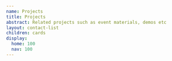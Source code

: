 ```yaml
---
name: Projects
title: Projects
abstract: Related projects such as event materials, demos etc
layout: contact-list
children: cards
display:
  home: 100
  nav: 100
---
```

